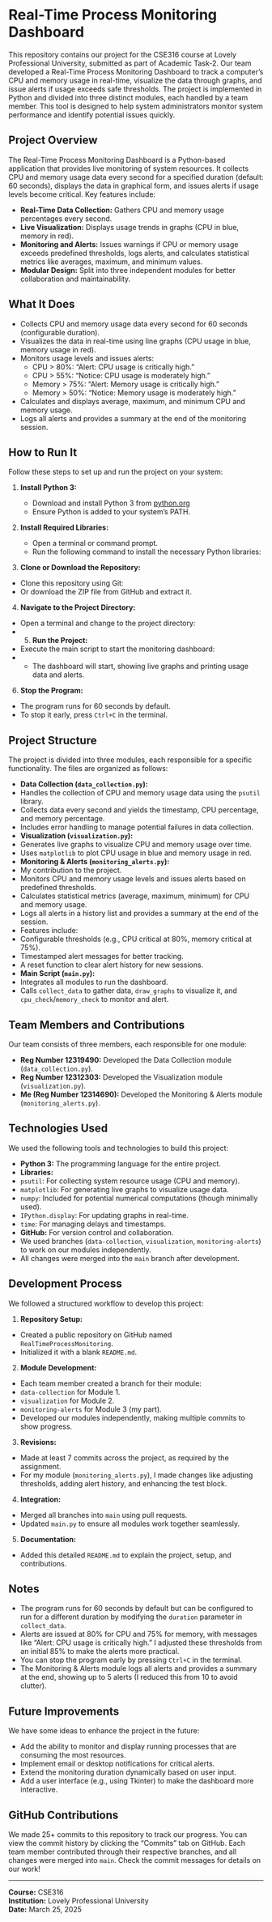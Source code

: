 # Real-Time Process Monitoring Dashboard

This repository contains our project for the CSE316 course at Lovely Professional University, submitted as part of Academic Task-2. Our team developed a Real-Time Process Monitoring Dashboard to track a computer’s CPU and memory usage in real-time, visualize the data through graphs, and issue alerts if usage exceeds safe thresholds. The project is implemented in Python and divided into three distinct modules, each handled by a team member. This tool is designed to help system administrators monitor system performance and identify potential issues quickly.

## Project Overview
The Real-Time Process Monitoring Dashboard is a Python-based application that provides live monitoring of system resources. It collects CPU and memory usage data every second for a specified duration (default: 60 seconds), displays the data in graphical form, and issues alerts if usage levels become critical. Key features include:
- **Real-Time Data Collection:** Gathers CPU and memory usage percentages every second.
- **Live Visualization:** Displays usage trends in graphs (CPU in blue, memory in red).
- **Monitoring and Alerts:** Issues warnings if CPU or memory usage exceeds predefined thresholds, logs alerts, and calculates statistical metrics like averages, maximum, and minimum values.
- **Modular Design:** Split into three independent modules for better collaboration and maintainability.

## What It Does
- Collects CPU and memory usage data every second for 60 seconds (configurable duration).
- Visualizes the data in real-time using line graphs (CPU usage in blue, memory usage in red).
- Monitors usage levels and issues alerts:
  - CPU > 80%: “Alert: CPU usage is critically high.”
  - CPU > 55%: “Notice: CPU usage is moderately high.”
  - Memory > 75%: “Alert: Memory usage is critically high.”
  - Memory > 50%: “Notice: Memory usage is moderately high.”
- Calculates and displays average, maximum, and minimum CPU and memory usage.
- Logs all alerts and provides a summary at the end of the monitoring session.

## How to Run It
Follow these steps to set up and run the project on your system:
1. **Install Python 3:**
   - Download and install Python 3 from [python.org](https://www.python.org/downloads/) 
   - Ensure Python is added to your system’s PATH.
2. **Install Required Libraries:**
   - Open a terminal or command prompt.
   - Run the following command to install the necessary Python libraries:
  
3. **Clone or Download the Repository:**
- Clone this repository using Git:
- Or download the ZIP file from GitHub and extract it.
4. **Navigate to the Project Directory:**
- Open a terminal and change to the project directory:
- 5. **Run the Project:**
- Execute the main script to start the monitoring dashboard:
- - The dashboard will start, showing live graphs and printing usage data and alerts.
6. **Stop the Program:**
- The program runs for 60 seconds by default.
- To stop it early, press `Ctrl+C` in the terminal.

## Project Structure
The project is divided into three modules, each responsible for a specific functionality. The files are organized as follows:
- **Data Collection (`data_collection.py`):**
- Handles the collection of CPU and memory usage data using the `psutil` library.
- Collects data every second and yields the timestamp, CPU percentage, and memory percentage.
- Includes error handling to manage potential failures in data collection.
- **Visualization (`visualization.py`):**
- Generates live graphs to visualize CPU and memory usage over time.
- Uses `matplotlib` to plot CPU usage in blue and memory usage in red.
- **Monitoring & Alerts (`monitoring_alerts.py`):**
- My contribution to the project.
- Monitors CPU and memory usage levels and issues alerts based on predefined thresholds.
- Calculates statistical metrics (average, maximum, minimum) for CPU and memory usage.
- Logs all alerts in a history list and provides a summary at the end of the session.
- Features include:
- Configurable thresholds (e.g., CPU critical at 80%, memory critical at 75%).
- Timestamped alert messages for better tracking.
- A reset function to clear alert history for new sessions.
- **Main Script (`main.py`):**
- Integrates all modules to run the dashboard.
- Calls `collect_data` to gather data, `draw_graphs` to visualize it, and `cpu_check`/`memory_check` to monitor and alert.

## Team Members and Contributions
Our team consists of three members, each responsible for one module:
- **Reg Number 12319490:** Developed the Data Collection module (`data_collection.py`).
- **Reg Number 12312303:** Developed the Visualization module (`visualization.py`).
- **Me (Reg Number 12314690):** Developed the Monitoring & Alerts module (`monitoring_alerts.py`).


## Technologies Used
We used the following tools and technologies to build this project:
- **Python 3:** The programming language for the entire project.
- **Libraries:**
- `psutil`: For collecting system resource usage (CPU and memory).
- `matplotlib`: For generating live graphs to visualize usage data.
- `numpy`: Included for potential numerical computations (though minimally used).
- `IPython.display`: For updating graphs in real-time.
- `time`: For managing delays and timestamps.
- **GitHub:** For version control and collaboration.
- We used branches (`data-collection`, `visualization`, `monitoring-alerts`) to work on our modules independently.
- All changes were merged into the `main` branch after development.

## Development Process
We followed a structured workflow to develop this project:
1. **Repository Setup:**
- Created a public repository on GitHub named `RealTimeProcessMonitoring`.
- Initialized it with a blank `README.md`.
2. **Module Development:**
- Each team member created a branch for their module:
- `data-collection` for Module 1.
- `visualization` for Module 2.
- `monitoring-alerts` for Module 3 (my part).
- Developed our modules independently, making multiple commits to show progress.
3. **Revisions:**
- Made at least 7 commits across the project, as required by the assignment.
- For my module (`monitoring_alerts.py`), I made changes like adjusting thresholds, adding alert history, and enhancing the test block.
4. **Integration:**
- Merged all branches into `main` using pull requests.
- Updated `main.py` to ensure all modules work together seamlessly.
5. **Documentation:**
- Added this detailed `README.md` to explain the project, setup, and contributions.

## Notes
- The program runs for 60 seconds by default but can be configured to run for a different duration by modifying the `duration` parameter in `collect_data`.
- Alerts are issued at 80% for CPU and 75% for memory, with messages like “Alert: CPU usage is critically high.” I adjusted these thresholds from an initial 85% to make the alerts more practical.
- You can stop the program early by pressing `Ctrl+C` in the terminal.
- The Monitoring & Alerts module logs all alerts and provides a summary at the end, showing up to 5 alerts (I reduced this from 10 to avoid clutter).

## Future Improvements
We have some ideas to enhance the project in the future:
- Add the ability to monitor and display running processes that are consuming the most resources.
- Implement email or desktop notifications for critical alerts.
- Extend the monitoring duration dynamically based on user input.
- Add a user interface (e.g., using Tkinter) to make the dashboard more interactive.

## GitHub Contributions
We made 25+ commits to this repository to track our progress. You can view the commit history by clicking the “Commits” tab on GitHub. Each team member contributed through their respective branches, and all changes were merged into `main`. Check the commit messages for details on our work!

---
**Course:** CSE316  
**Institution:** Lovely Professional University  
**Date:** March 25, 2025
